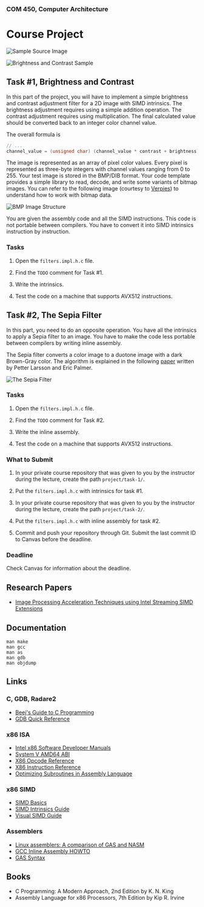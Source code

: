 ### COM 450, Computer Architecture
# Course Project

![Sample Source Image](https://i.imgur.com/40Bvuur.png)

![Brightness and Contrast Sample](https://i.imgur.com/ezN6oDV.png)

## Task #1, Brightness and Contrast

In this part of the project, you will have to implement a simple brightness and
contrast adjustment filter for a 2D image with SIMD intrinsics. The brightness
adjustment requires using a simple addition operation. The contrast adjustment
requires using multiplication. The final calculated value should be converted
back to an integer color channel value.

The overall formula is

```C
// ...
channel_value = (unsigned char) (channel_value * contrast + brightness);
```

The image is represented as an array of pixel color values. Every pixel is
represented as three-byte integers with channel values ranging from 0 to 255.
Your test image is stored in the BMP/DIB format. Your code template provides a
simple library to read, decode, and write some variants of bitmap images. You
can refer to the following image (courtesy to [Verpies](https://commons.wikimedia.org/wiki/File:BMPfileFormat.png))
to understand how to work with bitmap data.

![BMP Image Structure](https://i.imgur.com/CKrcD9u.png)

You are given the assembly code and all the SIMD instructions. This code is not
portable between compilers. You have to convert it into SIMD intrinsics
instruction by instruction.

### Tasks

1. Open the `filters.impl.h.c` file.

2. Find the `TODO` comment for Task #1.

3. Write the intrinsics.

4. Test the code on a machine that supports AVX512 instructions.

## Task #2, The Sepia Filter

In this part, you need to do an opposite operation. You have all the intrinsics
to apply a Sepia filter to an image. You have to make the code less portable
between compilers by writing inline assembly.

The Sepia filter converts a color image to a duotone image with a dark
Brown-Gray color. The algorithm is explained in the following
[paper](https://software.intel.com/en-us/articles/image-processing-acceleration-techniques-using-intel-streaming-simd-extensions-and-intel-advanced-vector-extensions)
written by Petter Larsson and Eric Palmer.

![The Sepia Filter](https://i.imgur.com/bKsDknj.png)

### Tasks

1. Open the `filters.impl.h.c` file.

2. Find the `TODO` comment for Task #2.

3. Write the inline assembly.

4. Test the code on a machine that supports AVX512 instructions.

### What to Submit

1. In your private course repository that was given to you by the instructor
   during the lecture, create the path `project/task-1/`.

2. Put the `filters.impl.h.c` with intrinsics for task #1.

1. In your private course repository that was given to you by the instructor
   during the lecture, create the path `project/task-2/`.

2. Put the `filters.impl.h.c` with inline assembly for task #2.

3. Commit and push your repository through Git. Submit the last commit ID to
   Canvas before the deadline.

### Deadline

Check Canvas for information about the deadline.

## Research Papers

* [Image Processing Acceleration Techniques using Intel Streaming SIMD Extensions](https://software.intel.com/en-us/articles/image-processing-acceleration-techniques-using-intel-streaming-simd-extensions-and-intel-advanced-vector-extensions)

## Documentation

    man make
    man gcc
    man as
    man gdb
    man objdump

## Links

### C, GDB, Radare2

* [Beej's Guide to C Programming](https://beej.us/guide/bgc)
* [GDB Quick Reference](http://users.ece.utexas.edu/~adnan/gdb-refcard.pdf)

### x86 ISA

* [Intel x86 Software Developer Manuals](https://software.intel.com/en-us/articles/intel-sdm)
* [System V AMD64 ABI](https://software.intel.com/sites/default/files/article/402129/mpx-linux64-abi.pdf)
* [X86 Opcode Reference](http://ref.x86asm.net/index.html)
* [X86 Instruction Reference](http://www.felixcloutier.com/x86)
* [Optimizing Subroutines in Assembly Language](http://www.agner.org/optimize/optimizing_assembly.pdf)

### x86 SIMD

* [SIMD Basics](https://www.codeproject.com/Articles/874396/Crunching-Numbers-with-AVX-and-AVX)
* [SIMD Intrinsics Guide](https://software.intel.com/sites/landingpage/IntrinsicsGuide)
* [Visual SIMD Guide](https://www.officedaytime.com/simd512e/)

### Assemblers

* [Linux assemblers: A comparison of GAS and NASM](https://www.ibm.com/developerworks/library/l-gas-nasm/index.html)
* [GCC Inline Assembly HOWTO](https://www.ibiblio.org/gferg/ldp/GCC-Inline-Assembly-HOWTO.html)
* [GAS Syntax](https://en.wikibooks.org/wiki/X86_Assembly/GAS_Syntax)

## Books

* C Programming: A Modern Approach, 2nd Edition by K. N. King
* Assembly Language for x86 Processors, 7th Edition by Kip R. Irvine
